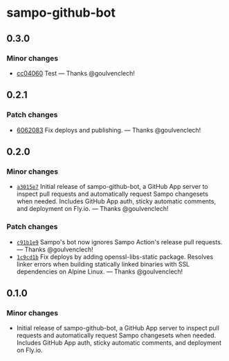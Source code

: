 # sampo-github-bot

## 0.3.0

### Minor changes

- [cc04060](https://github.com/bruits/sampo/commit/cc040606a59c5372116b203a17ce5e5e9692f133) Test — Thanks @goulvenclech!


## 0.2.1

### Patch changes

- [6062083](https://github.com/bruits/sampo/commit/6062083ae20e3bcea6c1f4f00d6b58cf790cd9f1) Fix deploys and publishing. — Thanks @goulvenclech!


## 0.2.0

### Minor changes

- [`a3015e7`](https://github.com/bruits/sampo/commit/a3015e7c06ac24394f018b8ec2aed4e971ae7f4b) Initial release of sampo-github-bot, a GitHub App server to inspect pull requests and automatically request Sampo changesets when needed. Includes GitHub App auth, sticky automatic comments, and deployment on Fly.io. — Thanks @goulvenclech!

### Patch changes

- [`c91b1e9`](https://github.com/bruits/sampo/commit/c91b1e9b494476a806108a3f7878b511ace9995c) Sampo's bot now ignores Sampo Action's release pull requests. — Thanks @goulvenclech!
- [`1c9cd1b`](https://github.com/bruits/sampo/commit/1c9cd1bccd779b377517012f25479d0b0885a66b) Fix deploys by adding openssl-libs-static package. Resolves linker errors when building statically linked binaries with SSL dependencies on Alpine Linux. — Thanks @goulvenclech!


## 0.1.0

### Minor changes

- Initial release of sampo-github-bot, a GitHub App server to inspect pull requests and automatically request Sampo changesets when needed. Includes GitHub App auth, sticky automatic comments, and deployment on Fly.io.


